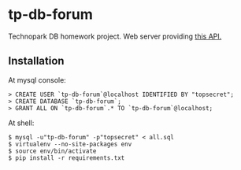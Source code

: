 # tp-db-forum

Technopark DB homework project. Web server providing [this API.](https://github.com/s-stupnikov/technopark-db-api)

## Installation

At mysql console:

    > CREATE USER `tp-db-forum`@localhost IDENTIFIED BY "topsecret";
	> CREATE DATABASE `tp-db-forum`;
	> GRANT ALL ON `tp-db-forum`.* TO `tp-db-forum`@localhost;

At shell:

    $ mysql -u"tp-db-forum" -p"topsecret" < all.sql
    $ virtualenv --no-site-packages env
	$ source env/bin/activate
	$ pip install -r requirements.txt
